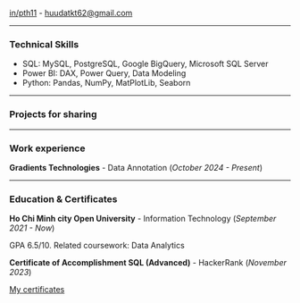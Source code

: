 

[in/pth11](https://www.linkedin.com/in/dat-tran-2202dt/) - huudatkt62@gmail.com
***
### **Technical Skills**
- SQL: MySQL, PostgreSQL, Google BigQuery, Microsoft SQL Server
- Power BI: DAX, Power Query, Data Modeling
- Python: Pandas, NumPy, MatPlotLib, Seaborn
***
### **Projects for sharing**


***
### **Work experience**
**Gradients Technologies** - Data Annotation (_October 2024 - Present_)

***
### **Education & Certificates**
**Ho Chi Minh city Open University** - Information Technology (_September 2021 - Now_)

GPA 6.5/10. Related coursework:  Data Analytics

**Certificate of Accomplishment SQL (Advanced)** - HackerRank (_November 2023_)

[My certificates](https://drive.google.com/drive/folders/16_1Z4JNGYq5xh54CKEUZ7Tja7tMvjwmP?usp=sharing)
